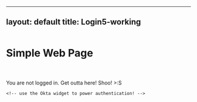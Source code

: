 
---
layout: default
title: Login5-working
---

  <head>
    <meta charset="utf-8">
    <meta name="viewport" content="width=device-width, initial-scale=1, shrink-to-fit=no">
    <link rel="stylesheet" href="https://stackpath.bootstrapcdn.com/bootstrap/4.1.0/css/bootstrap.min.css" integrity="sha384-9gVQ4dYFwwWSjIDZnLEWnxCjeSWFphJiwGPXr1jddIhOegiu1FwO5qRGvFXOdJZ4" crossorigin="anonymous">
    <title>Simple Web Page</title>
    <style>
      h1 {
        margin: 2em 0;
      }
    </style>
    <!-- widget stuff here -->
    <script src="https://ok1static.oktacdn.com/assets/js/sdk/okta-signin-widget/2.16.0/js/okta-sign-in.min.js" type="text/javascript"></script>
    <link href="https://ok1static.oktacdn.com/assets/js/sdk/okta-signin-widget/2.16.0/css/okta-sign-in.min.css" type="text/css" rel="stylesheet"/>
<link href="https://ok1static.oktacdn.com/assets/js/sdk/okta-signin-widget/2.16.0/css/okta-theme.css" type="text/css" rel="stylesheet"/>
  </head>
  <body>
    <div class="container">
      <h1 class="text-center">Simple Web Page</h1>
      <div id="messageBox" class="jumbotron">
        You are not logged in. Get outta here! Shoo! >:S
      </div>
      <!-- where the sign-in form will be displayed -->
      <div id="okta-login-container"></div>
    </div>


    <!-- use the Okta widget to power authentication! -->
<script type="text/javascript">
  var oktaSignIn = new OktaSignIn({
    baseUrl: "https://dev-49983875.okta.com",
    clientId: "0oa5ym6myKNCpFR7D5d6",
    redirectUri: 'https://myeventus.netlify.app/services/members-welcome',
    authParams: {
      issuer: "default",
      responseType: ['token', 'id_token'],
      display: 'page'
    }
  });

  if (oktaSignIn.token.hasTokensInUrl()) {
    oktaSignIn.token.parseTokensFromUrl(
      // If we get here, the user just logged in.
      function success(res) {
        var accessToken = res[0];
        var idToken = res[1];

        oktaSignIn.tokenManager.add('accessToken', accessToken);
        oktaSignIn.tokenManager.add('idToken', idToken);

        window.location.hash='';
        document.getElementById("messageBox").innerHTML = "Hello, " + idToken.claims.email + "! You just logged in! :)";
      },
      function error(err) {
        console.error(err);
      }
    );
  } else {
    oktaSignIn.session.get(function (res) {
      // If we get here, the user is already signed in.
      if (res.status === 'ACTIVE') {
        document.getElementById("messageBox").innerHTML = "Hello, " + res.login + "! You are *still* logged in! :)";
        return;
      }
      oktaSignIn.renderEl(
        { el: '#okta-login-container' },
        function success(res) {},
        function error(err) {
          console.error(err);
        }
      );
    });
  }
</script>


  </body>
